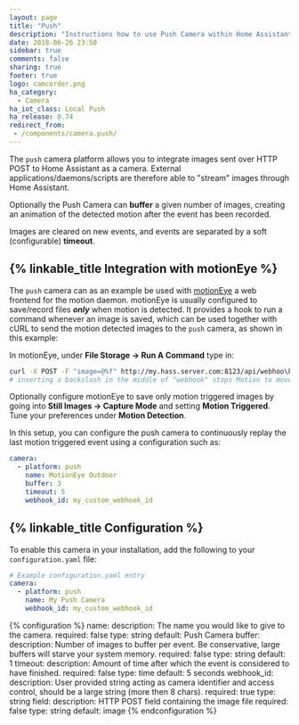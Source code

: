 ```yaml
---
layout: page
title: "Push"
description: "Instructions how to use Push Camera within Home Assistant."
date: 2018-06-26 23:50
sidebar: true
comments: false
sharing: true
footer: true
logo: camcorder.png
ha_category:
  - Camera
ha_iot_class: Local Push
ha_release: 0.74
redirect_from:
 - /components/camera.push/
---
```


The `push` camera platform allows you to integrate images sent over HTTP POST to Home Assistant as a camera. External applications/daemons/scripts are therefore able to "stream" images through Home Assistant.

Optionally the Push Camera can **buffer** a given number of images, creating an animation of the detected motion after the event has been recorded.

Images are cleared on new events, and events are separated by a soft (configurable) **timeout**.

## {% linkable_title Integration with motionEye %}

The `push` camera can as an example be used with [motionEye](https://github.com/ccrisan/motioneye/wiki) a web frontend for the motion daemon. motionEye is usually configured to save/record files ***only*** when motion is detected. It provides a hook to run a command whenever an image is saved, which can be used together with cURL to send the motion detected images to the `push` camera, as shown in this example:

In motionEye, under **File Storage -> Run A Command** type in:
```bash
curl -X POST -F "image=@%f" http://my.hass.server.com:8123/api/webhoo\k/my_custom_webhook_id
# inserting a backslash in the middle of "webhook" stops Motion to move the command to a webhook
```

Optionally configure motionEye to save only motion triggered images by going into **Still Images -> Capture Mode** and setting **Motion Triggered**. Tune your preferences under **Motion Detection**.

In this setup, you can configure the push camera to continuously replay the last motion triggered event using a configuration such as:

```yaml
camera:
  - platform: push
    name: MotionEye Outdoor
    buffer: 3
    timeout: 5
    webhook_id: my_custom_webhook_id
```

## {% linkable_title Configuration %}

To enable this camera in your installation, add the following to your `configuration.yaml` file:

```yaml
# Example configuration.yaml entry
camera:
  - platform: push
    name: My Push Camera
    webhook_id: my_custom_webhook_id
```

{% configuration %}
name:
  description:  The name you would like to give to the camera.
  required: false
  type: string
  default: Push Camera
buffer:
  description: Number of images to buffer per event. Be conservative, large buffers will starve your system memory.
  required: false
  type: string
  default: 1
timeout:
  description: Amount of time after which the event is considered to have finished.
  required: false
  type: time
  default: 5 seconds
webhook_id:
  description: User provided string acting as camera identifier and access control, should be a large string (more then 8 chars).
  required: true
  type: string
field:
  description: HTTP POST field containing the image file
  required: false
  type: string
  default: image
{% endconfiguration %}
